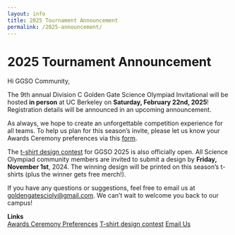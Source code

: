 ```yaml
---
layout: info
title: 2025 Tournament Announcement
permalink: /2025-announcement/
---
```


# 2025 Tournament Announcement

Hi GGSO Community,

The 9th annual Division C Golden Gate Science Olympiad Invitational will be hosted <b>in person</b> at UC Berkeley on <b>Saturday, February 22nd, 2025</b>! Registration details will be announced in an upcoming announcement.

As always, we hope to create an unforgettable competition experience for all teams. To help us plan for this season’s invite, please let us know your Awards Ceremony preferences via this <a target="_blank" href="https://forms.gle/9gFn68dsDWinnQCb9">form</a>.

The <a target="_blank" href="https://forms.gle/G2bV96h3vA8YKu6r7">t-shirt design contest</a> for GGSO 2025 is also officially open. All Science Olympiad community members are invited to submit a design by <b>Friday, November 1st</b>, 2024. The winning design will be printed on this season’s t-shirts (plus the winner gets free merch!).

If you have any questions or suggestions, feel free to email us at goldengatescioly@gmail.com. We can’t wait to welcome you back to our campus!

**Links**
<br/>
<a class="btn btn-md btn-mid" target="_blank" href="https://forms.gle/9gFn68dsDWinnQCb9">Awards Ceremony Preferences</a>
<a class="btn btn-md btn-mid" target="_blank" href="https://forms.gle/G2bV96h3vA8YKu6r7">T-shirt design contest</a>
<a class="btn btn-md btn-mid" target="_blank" href="mailto:goldengatescioly@gmail.com">Email Us</a>
